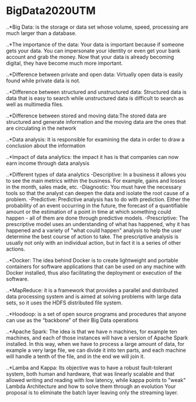 # BigData2020UTM

..*Big Data: is the storage or data set whose volume, speed, processing are much larger than a database.

..*The importance of the data: Your data is important because if someone gets your data. You can impersonate your identity or even get your bank account and grab the money. Now that your data is already becoming digital, they have become much more important.

..*Difference between private and open data: Virtually open data is easily found while private data is not.

..*Difference between structured and unstructured data: Structured data is data that is easy to search while unstructured data is difficult to search as well as multimedia files.

..*Difference between stored and moving data:The stored data are structured and generate information and the moving data are the ones that are circulating in the network

..*Data analysis: It is responsible for examining the data in order to draw a conclusion about the information

..*Impact of data analytics: the impact it has is that companies can now earn income through data analysis

..*Different types of data analytics
-Descriptive: In a business it allows you to see the main metrics within the business. For example, gains and losses in the month, sales made, etc.
-Diagnostic: You must have the necessary tools so that the analyst can deepen the data and isolate the root cause of a problem.
-Predictive: Predictive analysis has to do with prediction. Either the probability of an event occurring in the future, the forecast of a quantifiable amount or the estimation of a point in time at which something could happen - all of them are done through predictive models.
-Prescriptive: The prescriptive model uses an understanding of what has happened, why it has happened and a variety of "what could happen" analysis to help the user determine the best course of action to take. The prescriptive analysis is usually not only with an individual action, but in fact it is a series of other actions.


..*Docker: The idea behind Docker is to create lightweight and portable containers for software applications that can be used on any machine with Docker installed, thus also facilitating the deployment or execution of the software.

..*MapReduce: it is a framework that provides a parallel and distributed data processing system and is aimed at solving problems with large data sets, so it uses the HDFS distributed file system.

..*Hoodoop: is a set of open source programs and procedures that anyone can use as the “backbone” of their Big Data operations

..*Apache Spark: The idea is that we have n machines, for example ten machines, and each of those instances will have a version of Apache Spark installed. In this way, when we have to process a large amount of data, for example a very large file, we can divide it into ten parts, and each machine will handle a tenth of the file, and in the end we will join it.

..*Lamba and Kappa: Its objective was to have a robust fault-tolerant system, both human and hardware, that was linearly scalable and that allowed writing and reading with low latency, while kappa points to "weak" Lambda Architecture and how to solve them through an evolution Your proposal is to eliminate the batch layer leaving only the streaming layer.


